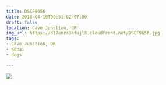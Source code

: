 ```yaml
---
title: DSCF9656
date: 2018-04-16T09:51:02-07:00
draft: false
location: Cave Junction, OR
img_url: https://d17enza3bfujl8.cloudfront.net/DSCF9656.jpg
tags:
- Cave Junction, OR
- Kenai
- dogs

---
```


![](https://d17enza3bfujl8.cloudfront.net/DSCF9656.jpg)

